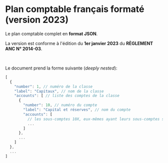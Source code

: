 # Plan comptable français formaté (version 2023)

Le plan comptable complet en **format JSON**.

La version est conforme à l'édition du **1er janvier 2023** du **RÈGLEMENT ANC N° 2014-03**.

<br />

Le document prend la forme suivante (*deeply nested*): 
```js
[
  {
    "number": 1, // numéro de la classe
    "label": "Capitaux", // nom de la classe
    "accounts": [ // liste des comptes de la classe
      {
        "number": 10, // numéro du compte
        "label": "Capital et réserves", // nom du compte
        "accounts": [
          // les sous-comptes 10X, eux-mêmes ayant leurs sous-comptes suivant la même structure
          ...
        ]
      },
      ...
    ]
  },
  ...
]
```

